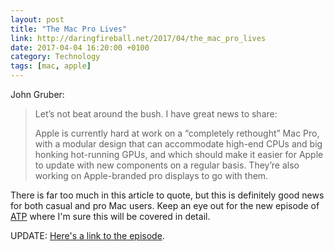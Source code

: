 ```yaml
---
layout: post
title: "The Mac Pro Lives"
link: http://daringfireball.net/2017/04/the_mac_pro_lives
date: 2017-04-04 16:20:00 +0100
category: Technology
tags: [mac, apple]
---
```


John Gruber:
>Let’s not beat around the bush. I have great news to share:
>
>Apple is currently hard at work on a “completely rethought” Mac Pro, with a modular design that can accommodate high-end CPUs and big honking hot-running GPUs, and which should make it easier for Apple to update with new components on a regular basis. They’re also working on Apple-branded pro displays to go with them.

There is far too much in this article to quote, but this is definitely good news for both casual and pro Mac users. Keep an eye out for the new episode of [ATP][atp] where I'm sure this will be covered in detail.

UPDATE: [Here's a link to the episode][atp216].

[atp]:http://atp.fm/
[atp216]:http://atp.fm/episodes/216
